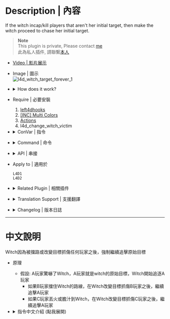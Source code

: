 # Description | 內容
If the witch incap/kill players that aren't her initial target, then make the witch proceed to chase her initial target.

> __Note__ <br/>
This plugin is private, Please contact [me](https://github.com/fbef0102/Game-Private_Plugin#私人插件列表-private-plugins-list)<br/>
此為私人插件, 請聯繫[本人](https://github.com/fbef0102/Game-Private_Plugin#私人插件列表-private-plugins-list)

* [Video | 影片展示](https://youtube.com/shorts/MRTO6KnmbN4)

* Image | 圖示
	<br/>![l4d_witch_target_forever_1](image/l4d_witch_target_forever_1.gif)

* <details><summary>How does it work?</summary>

	* If Player A startles witch, player A is her initial target
		* If player B blocks her way, witch will incap/kill player B and then proceed to chase player A.
		* If player C ignites or biles her, witch will incap/kill player C and then proceed to chase player A.
</details>

* Require | 必要安裝
	1. [left4dhooks](https://forums.alliedmods.net/showthread.php?t=321696)
	2. [[INC] Multi Colors](https://github.com/fbef0102/L4D1_2-Plugins/releases/tag/Multi-Colors)
	3. [Actions](https://forums.alliedmods.net/showthread.php?t=336374)
	4. l4d_change_witch_victim

* <details><summary>ConVar | 指令</summary>

	* cfg/sourcemod/l4d_witch_target_forever.cfg
		```php
		// 0=Plugin off, 1=Plugin on.
		l4d_witch_target_forever_enable "1"
		
		// How message displays. (0: Disable, 1:In chat, 2: In Hint Box, 3: In center text)
		l4d_witch_target_forever_announce_type "1"
		```
</details>

* <details><summary>Command | 命令</summary>

	None
</details>

* <details><summary>API | 串接</summary>

	```php
	Registers a library name: l4d_witch_target_forever
	```
	* ```scripting\include\l4d_witch_target_forever.inc```
</details>

* Apply to | 適用於
	```
	L4D1
	L4D2
	```

* <details><summary>Related Plugin | 相關插件</summary>

	1. [witch_target_override](https://github.com/fbef0102/L4D1_2-Plugins/tree/master/witch_target_override): Change target when the witch incapacitates or kills victim + witch auto follows survivors
		* Witch會自動跟蹤你，一旦驚嚇到她，不殺死任何人絕不罷休
	2. [Witch fixes](https://forums.alliedmods.net/showthread.php?t=315481): 4 plugins By Lux
		* 四個修復Witch的插件可以裝
</details>

* <details><summary>Translation Support | 支援翻譯</summary>

	```
	English
	繁體中文
	简体中文
	```
</details>

* <details><summary>Changelog | 版本日誌</summary>

	* v1.2 (2024-7-20)
		* Add API
		* Witch proceed to chase target even if target is idle
		* Fixed witch wil be killed after change target 15 seconds 

	* v1.1 (2024-1-9)
		* Make the witch proceed to chase her initial target, if witch lose target somehow.

	* v1.0 (2024-1-8)
		* Initial Release
</details>

- - - -
# 中文說明
Witch因為被擋路或改變目標抓傷任何玩家之後，強制繼續追擊原始目標

* 原理
	* 假設: A玩家驚嚇了Witch，A玩家就是witch的原始目標，Witch開始追逐A玩家
		* 如果B玩家擋住Witch的路線，在Witch改變目標抓傷B玩家之後，繼續追擊A玩家
		* 如果C玩家丟火或膽汁到Witch，在Witch改變目標抓傷C玩家之後，繼續追擊A玩家

* <details><summary>指令中文介紹 (點我展開)</summary>

	* cfg/sourcemod/l4d_witch_target_forever.cfg
		```php
		// 0=關閉插件, 1=啟動插件
		l4d_witch_target_forever_enable "1"

		// 提示該如何顯示. (0: 不提示, 1: 聊天框, 2: 黑底白字框, 3: 螢幕正中間)
		l4d_witch_target_forever_announce_type "1"
		```
</details>
